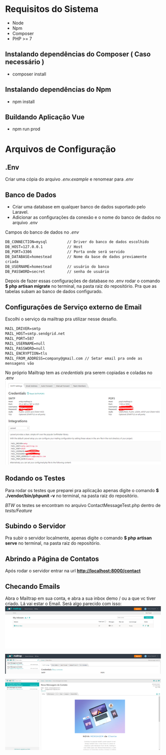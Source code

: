 # Requisitos do Sistema

-   Node
-   Npm
-   Composer
-   PHP >= 7

## Instalando dependências do Composer ( Caso necessário )

-   composer install

## Instalando dependências do Npm

-   npm install

## Buildando Aplicação Vue

-   npm run prod

# Arquivos de Configuração

## .Env

Criar uma cópia do arquivo _.env.example_ e renomear para _.env_

## Banco de Dados

-   Criar uma database em qualquer banco de dados suportado pelo Laravel.
-   Adicionar as configurações da conexão e o nome do banco de dados no arquivo _.env_

Campos do banco de dados no _.env_

```
DB_CONNECTION=mysql         // Driver do banco de dados escolhido
DB_HOST=127.0.0.1           // Host
DB_PORT=3306                // Porta onde será servido
DB_DATABASE=homestead       // Nome da base de dados previamente criada
DB_USERNAME=homestead       // usuário do banco
DB_PASSWORD=secret          // senha de usuário
```

Depois de fazer essas configurações de database no .env
rodar o comando **\$ php artisan migrate** no terminal, na pasta raiz do repositório. Pra que as tabelas subam ao banco de dados configurado.

## Configurações de Serviço externo de Email

Escolhi o serviço da mailtrap pra utilizar nesse desafio.

```
MAIL_DRIVER=smtp
MAIL_HOST=smtp.sendgrid.net
MAIL_PORT=587
MAIL_USERNAME=null
MAIL_PASSWORD=null
MAIL_ENCRYPTION=tls
MAIL_FROM_ADDRESS=company@gmail.com // Setar email pra onde as mensagens vão
```

No próprio Mailtrap tem as _credentials_ pra serem copiadas e coladas no .env
![Mailtrap!](./readme_img_1.png "Mailtrap Credentials")

## Rodando os Testes

Para rodar os testes que preparei pra aplicação apenas digite o comando
**\$ ./vendor/bin/phpunit -v** no terminal, na pasta raiz do repositório.

_BTW_ os testes se encontram no arquivo ContactMessageTest.php dentro de _tests/Feature_

## Subindo o Servidor

Pra subir o servidor localmente, apenas digite o comando **\$ php artisan serve** no terminal, na pasta raiz do repositório.

## Abrindo a Página de Contatos

Após rodar o servidor entrar na url **[http://localhost:8000/contact](http://localhost:8000/contact)**

## Checando Emails

Abra o Mailtrap em sua conta, e abra a sua inbox demo / ou a que vc tiver criado. Lá vai estar o Email. Será algo parecido com isso:
![Mailtrap!](./readme_img_2.png "Mailtrap Demo Inbox")

![Mailtrap!](./readme_img_3.png "Mailtrap Email List")

![Mailtrap!](./readme_img_4.png "Mailtrap Email Body")
